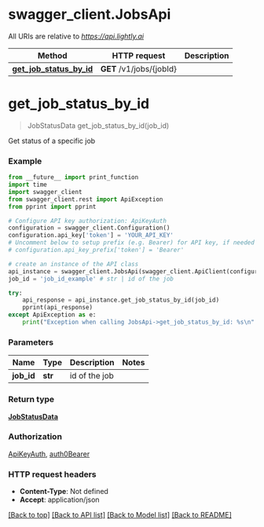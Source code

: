 # swagger_client.JobsApi

All URIs are relative to *https://api.lightly.ai*

Method | HTTP request | Description
------------- | ------------- | -------------
[**get_job_status_by_id**](JobsApi.md#get_job_status_by_id) | **GET** /v1/jobs/{jobId} | 

# **get_job_status_by_id**
> JobStatusData get_job_status_by_id(job_id)



Get status of a specific job

### Example
```python
from __future__ import print_function
import time
import swagger_client
from swagger_client.rest import ApiException
from pprint import pprint

# Configure API key authorization: ApiKeyAuth
configuration = swagger_client.Configuration()
configuration.api_key['token'] = 'YOUR_API_KEY'
# Uncomment below to setup prefix (e.g. Bearer) for API key, if needed
# configuration.api_key_prefix['token'] = 'Bearer'

# create an instance of the API class
api_instance = swagger_client.JobsApi(swagger_client.ApiClient(configuration))
job_id = 'job_id_example' # str | id of the job

try:
    api_response = api_instance.get_job_status_by_id(job_id)
    pprint(api_response)
except ApiException as e:
    print("Exception when calling JobsApi->get_job_status_by_id: %s\n" % e)
```

### Parameters

Name | Type | Description  | Notes
------------- | ------------- | ------------- | -------------
 **job_id** | **str**| id of the job | 

### Return type

[**JobStatusData**](JobStatusData.md)

### Authorization

[ApiKeyAuth](../README.md#ApiKeyAuth), [auth0Bearer](../README.md#auth0Bearer)

### HTTP request headers

 - **Content-Type**: Not defined
 - **Accept**: application/json

[[Back to top]](#) [[Back to API list]](../README.md#documentation-for-api-endpoints) [[Back to Model list]](../README.md#documentation-for-models) [[Back to README]](../README.md)

